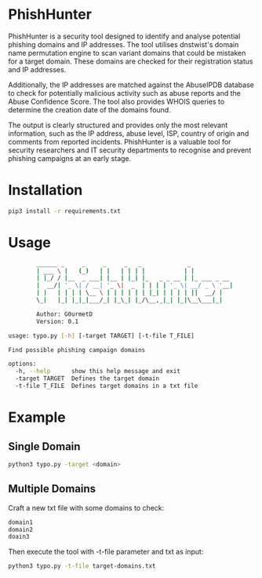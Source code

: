 # PhishHunter
PhishHunter is a security tool designed to identify and analyse potential phishing domains and IP addresses. The tool utilises dnstwist's domain name permutation engine to scan variant domains that could be mistaken for a target domain. These domains are checked for their registration status and IP addresses.

Additionally, the IP addresses are matched against the AbuseIPDB database to check for potentially malicious activity such as abuse reports and the Abuse Confidence Score. The tool also provides WHOIS queries to determine the creation date of the domains found.

The output is clearly structured and provides only the most relevant information, such as the IP address, abuse level, ISP, country of origin and comments from reported incidents. PhishHunter is a valuable tool for security researchers and IT security departments to recognise and prevent phishing campaigns at an early stage.

# Installation
```bash
pip3 install -r requirements.txt
```

# Usage
```bash
        ______ _     _     _     _   _             _
        | ___ \ |   (_)   | |   | | | |           | |
        | |_/ / |__  _ ___| |__ | |_| |_   _ _ __ | |_ ___ _ __
        |  __/| '_ \| / __| '_ \|  _  | | | | '_ \| __/ _ \ '__|
        | |   | | | | \__ \ | | | | | | |_| | | | | ||  __/ |
        \_|   |_| |_|_|___/_| |_\_| |_/\__,_|_| |_|\__\___|_|

        Author: G0urmetD
        Version: 0.1

usage: typo.py [-h] [-target TARGET] [-t-file T_FILE]

Find possible phishing campaign domains

options:
  -h, --help      show this help message and exit
  -target TARGET  Defines the target domain
  -t-file T_FILE  Defines target domains in a txt file
```

# Example
## Single Domain
```bash
python3 typo.py -target <domain>
```

## Multiple Domains
Craft a new txt file with some domains to check:
```bash
domain1
domain2
doain3
```

Then execute the tool with -t-file parameter and txt as input:
```bash
python3 typo.py -t-file target-domains.txt
```
